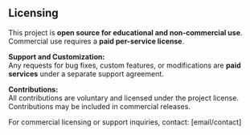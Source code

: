 ## Licensing

This project is **open source for educational and non-commercial use**.  
Commercial use requires a **paid per-service license**.

**Support and Customization:**  
Any requests for bug fixes, custom features, or modifications are **paid services** under a separate support agreement.

**Contributions:**  
All contributions are voluntary and licensed under the project license. Contributions may be included in commercial releases.  

For commercial licensing or support inquiries, contact: [email/contact]
